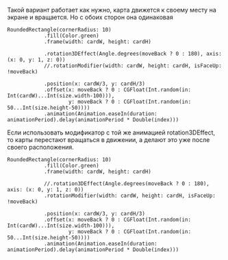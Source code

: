 Такой вариант работает как нужно, карта движется к своему месту на экране и вращается. Но с обоих сторон она одинаковая

    RoundedRectangle(cornerRadius: 10)  
                .fill(Color.green)
                .frame(width: cardW, height: cardH)
                
                .rotation3DEffect(Angle.degrees(moveBack ? 0 : 180), axis: (x: 0, y: 1, z: 0))
                //.rotationModifier(width: cardW, height: cardH, isFaceUp: !moveBack)
                
                .position(x: cardW/3, y: cardH/3)
                .offset(x: moveBack ? 0 : CGFloat(Int.random(in: Int(cardW)...Int(size.width-100))),
                        y: moveBack ? 0 : CGFloat(Int.random(in: 50...Int(size.height-50))))
                .animation(Animation.easeIn(duration: animationPeriod).delay(animationPeriod * Double(index)))
                
Если использовать модификатор с той же анимацией rotation3DEffect, то карты перестают вращаться в движении, а делают это уже после своего расположения. 

    RoundedRectangle(cornerRadius: 10)  
                .fill(Color.green)
                .frame(width: cardW, height: cardH)
                
                //.rotation3DEffect(Angle.degrees(moveBack ? 0 : 180), axis: (x: 0, y: 1, z: 0))
                .rotationModifier(width: cardW, height: cardH, isFaceUp: !moveBack)
                
                .position(x: cardW/3, y: cardH/3)
                .offset(x: moveBack ? 0 : CGFloat(Int.random(in: Int(cardW)...Int(size.width-100))),
                        y: moveBack ? 0 : CGFloat(Int.random(in: 50...Int(size.height-50))))
                .animation(Animation.easeIn(duration: animationPeriod).delay(animationPeriod * Double(index)))

